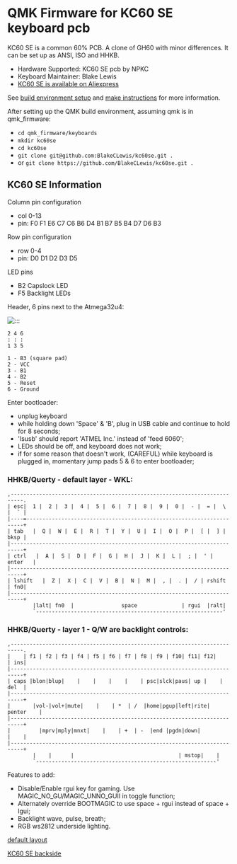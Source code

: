 QMK Firmware for KC60 SE keyboard pcb
========================

 KC60 SE is a common 60% PCB.
 A clone of GH60 with minor differences. It can be set up as ANSI, ISO and HHKB.
  * Hardware Supported:  KC60 SE pcb by NPKC
  * Keyboard Maintainer: Blake Lewis
  * [KC60 SE is available on Aliexpress](https://www.aliexpress.com/store/product/Free-shipping-GH60-PCB-KC60-SE-Fully-Programmable-For-DIY-Mechanical-Keyboard-Poker-Faceu-HHKB-Support/429151_32799437588.html?spm=2114.12010608.0.0.2995e5c0hNRgMH)

 See [build environment setup](https://docs.qmk.fm/build_environment_setup.html) and [make instructions](https://docs.qmk.fm/make_instructions.html) for more information.

 After setting up the QMK build environment, assuming qmk is in qmk_firmware:
  * ```cd qmk_firmware/keyboards```
  * ```mkdir kc60se```
  * ```cd kc60se```
  * ```git clone git@github.com:BlakeCLewis/kc60se.git .```
  * or ```git clone https://github.com/BlakeCLewis/kc60se.git .```

## KC60 SE Information
 Column pin configuration
  * col 0-13
  * pin: F0 F1 E6 C7 C6 B6 D4 B1 B7 B5 B4 D7 D6 B3
   
 Row pin configuration
  * row 0-4
  * pin: D0 D1 D2 D3 D5

 LED pins
  * B2 Capslock LED
  * F5 Backlight LEDs

 Header, 6 pins next to the Atmega32u4:

  ![:::](https://i.imgur.com/SGmCW3h.jpg)
  ```
  2 4 6
  : : :
  1 3 5
  ```
  ```
  1 - B3 (square pad)
  2 - VCC
  3 - B1
  4 - B2
  5 - Reset
  6 - Ground
  ```

 Enter bootloader:
  * unplug keyboard
  * while holding down 'Space' &amp; 'B', plug in USB cable and continue to hold for 8 seconds;
  * 'lsusb' should report 'ATMEL Inc.' instead of 'feed 6060';
  * LEDs should be off, and keyboard does not work;
  * if for some reason that doesn't work, (CAREFUL) while keyboard is plugged in, momentary jump pads 5 &amp; 6 to enter bootloader;

 ### HHKB/Querty - default layer - WKL:
  ```
  ,--------------------------------------------------------------------------.
  | esc|  1 |  2 |  3 |  4 |  5 |  6 |  7 |  8 |  9 |  0 |  - |  = |  \ |  ` |
  |----=---------------------------------------------------------------------+
  | tab   |  Q |  W |  E |  R |  T |  Y |  U |  I |  O |  P |  [ |  ] | bksp |
  |--------------------------------------------------------------------------+
  | ctrl   |  A |  S |  D |  F |  G |  H |  J |  K |  L |  ; |  ' |  enter   |
  |--------------------------------------------------------------------------+
  | lshift   |  Z |  X |  C |  V |  B |  N |  M |  , |  . |  / | rshift | fn0|
  |--------------------------------------------------------------------------+
          |lalt| fn0  |               space              | rgui  |ralt|
          `-----------------------------------------------------------'
  ```
 ### HHKB/Querty - layer 1 - Q/W are backlight controls:
  ```
  ,--------------------------------------------------------------------------.
  |    | f1 | f2 | f3 | f4 | f5 | f6 | f7 | f8 | f9 | f10| f11| f12|    | ins|
  |--------------------------------------------------------------------------+
  | caps |blon|blup|    |    |    |    |    | psc|slck|paus| up |    |  del  |
  |--------------------------------------------------------------------------+
  |       |vol-|vol+|mute|    |    | *  | /  |home|pgup|left|rite| penter    |
  |--------------------------------------------------------------------------+
  |         |mprv|mply|mnxt|    |    | +  | -  |end |pgdn|down|         |    |
  |--------------------------------------------------------------------------+
          |    |      |                                 | mstop|    |
          `---------------------------------------------------------'
  ```

  Features to add:
   * Disable/Enable rgui key for gaming. Use MAGIC_NO_GU/MAGIC_UNNO_GUII in toggle function;
   * Alternately override BOOTMAGIC to use space + rgui instead of space + lgui;
   * Backlight  wave, pulse, breath;
   * RGB ws2812 underside lighting.

  [default layout](http://i.imgur.com/Y2xLF59.png)
  
  [KC60 SE backside](http://i.imgur.com/yrtG6N0.png)
